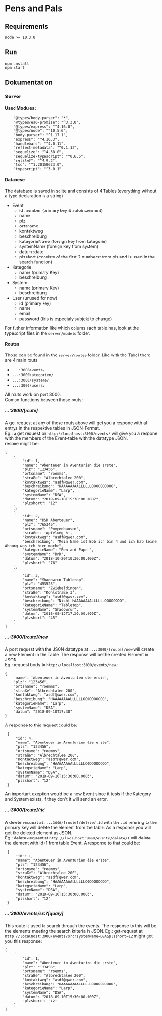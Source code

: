 # Pens and Pals

## Requirements
    node >= 10.3.0

## Run
    npm install
    npm start
    
## Dokumentation

### Server

#### Used Modules:

        "@types/body-parser": "*",
        "@types/es6-promise": "^3.3.0",
        "@types/express": "^4.16.0",
        "@types/node": "^10.5.6",
        "body-parser": "^1.17.1",
        "express": "^4.16.3",
        "handlebars": "^4.0.11",
        "reflect-metadata": "^0.1.12",
        "sequelize": "^4.38.0",
        "sequelize-typescript": "^0.6.5",
        "sqlite3": "^4.0.2",
        "tsc": "^1.20150623.0",
        "typescript": "^3.0.1"

#### Databese

The database is saved in sqlite and consists of 4 Tables (everything without a type declaration is a string)

- Event  
    - id :number (primary key & autoincrement)
    - name
    - plz
    - ortsname
    - kontaktweg
    - beschreibung
    - kategorieName (foreign key from kategorie)
    - systemName (foreign key from system)
    - datum :date
    - plzshort (consists of the first 2 numberst from plz and is used in the search function)
- Kategorie  
    - name (primary Key)
    - beschreibung
- System  
    - name (primary Key)
    - beschreibung
- User (unused for now)
    - id (primary key)
    - name
    - email
    - password (this is especialy subjekt to change)

For futher information like which colums each table has, look at the typescript files in the `server/models` folder.

#### Routes

Those can be found in the `server/routes` folder. Like with the Tabel there are 4 main routs

- `...:3000events/`
- `...:3000kategorien/`
- `...:3000/systeme/`
- `...:3000/users/`

All routs work on port 3000.  
Comon functions between those routs:

##### ...:3000/[route]
A get request at any of those routs above will get you a respone with all entrys in the respektive tables in JSON-Format.  
Eg.: a get request on `http://localhost:3000/events/` will give you a respone with the members of the Event-table with the datatype JSON.  
     resone might be:

    [
        {
            "id": 1,
            "name": "Abenteuer in Aventurien die erste",
            "plz": "123456",
            "ortsname": "roemms",
            "straße": "Albrechtalee 200",
            "kontaktweg": "asdf@qwer.com",
            "beschreibung": "HAAAAAAAALLLLLLOOOOOOOOOO",
            "kategorieName": "Larp",
            "systemName": "DSA",
            "datum": "2018-09-10T15:30:00.000Z",
            "plzshort": "12"
        },
        {
            "id": 2,
            "name": "D&D Abenteuer",
            "plz": "765346",
            "ortsname": "Pompenhausen",
            "straße": "Apfelweg 5",
            "kontaktweg": "asdf@qwer.com",
            "beschreibung": "Mein Name ist Bob ich bin 4 und ich hab keine Ahnung was ich hier mache",
            "kategorieName": "Pen and Paper",
            "systemName": "DnD",
            "datum": "2018-10-20T10:30:00.000Z",
            "plzshort": "76"
        },
        {
            "id": 3,
            "name": "Shadowrun Tabletop",
            "plz": "453523",
            "ortsname": "Zwiebeldingen",
            "straße": "Kohlstraße 3",
            "kontaktweg": "asdf@qwer.com",
            "beschreibung": "Nicht HAAAAAAAALLLLLLOOOOOOOO",
            "kategorieName": "Tabletop",
            "systemName": "Shadowrun",
            "datum": "2018-08-13T17:30:00.000Z",
            "plzshort": "45"
        }
    ]
    

##### ...:3000/[route]/new

A post request with the JSON datatype at `...:3000/[route]/new` will create a new Element in the Table. The response will be the created Element in JSON.  
Eg.: request body to `http://localhost:3000/events/new`.:

    {
    	"name": "Abenteuer in Aventurien die erste",
    	"plz": "123456",
    	"ortsname": "roemms",
    	"straße": "Albrechtalee 200",
    	"kontaktweg": "asdf@qwer.com",
    	"beschreibung": "HAAAAAAAALLLLLLOOOOOOOOOO",
    	"kategorieName": "Larp",
    	"systemName": "DSA",
    	"datum": "2018-09-10T17:30"
    }
    
A response to this request could be:

     {
         "id": 4,
         "name": "Abenteuer in Aventurien die erste",
         "plz": "123456",
         "ortsname": "roemms",
         "straße": "Albrechtalee 200",
         "kontaktweg": "asdf@qwer.com",
         "beschreibung": "HAAAAAAAALLLLLLOOOOOOOOOO",
         "kategorieName": "Larp",
         "systemName": "DSA",
         "datum": "2018-09-10T15:30:00.000Z",
         "plzshort": "12"
     }
     
     
An important exeption would be a new Event since it tests if the Kategory and System exists, if they don't it will send an error.


##### ...:3000/[route]/:id

A delete request at `...:3000/[route]/delete/:id` with the `:id` refering to the primary key will delete the element from the table. As a response you will get the deleted element as JSON.  
Eg.: delete-request at `http://localhost:3000/events/delete/1` will delete the element with id=1 from table Event.
A response to that could be:  

     {
         "id": 1,
         "name": "Abenteuer in Aventurien die erste",
         "plz": "123456",
         "ortsname": "roemms",
         "straße": "Albrechtalee 200",
         "kontaktweg": "asdf@qwer.com",
         "beschreibung": "HAAAAAAAALLLLLLOOOOOOOOOO",
         "kategorieName": "Larp",
         "systemName": "DSA",
         "datum": "2018-09-10T15:30:00.000Z",
         "plzshort": "12"
     }


##### ...:3000/events/src?[quary]

This route is used to search through the events. The response to this will be the elements meeting the search kriteria in JSON.
Eg.: get-request at `http://localhost:3000/events/src?systemName=DSA&plzshort=12` might get you this response:

    [
        {
            "id": 1,
            "name": "Abenteuer in Aventurien die erste",
            "plz": "123456",
            "ortsname": "roemms",
            "straße": "Albrechtalee 200",
            "kontaktweg": "asdf@qwer.com",
            "beschreibung": "HAAAAAAAALLLLLLOOOOOOOOOO",
            "kategorieName": "Larp",
            "systemName": "DSA",
            "datum": "2018-09-10T15:30:00.000Z",
            "plzshort": "12"
        }
    ]
    

